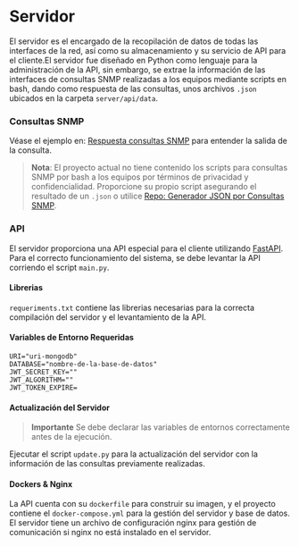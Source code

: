 # Servidor
El servidor es el encargado de la recopilación de datos de todas las interfaces de la red, así como su almacenamiento y su servicio de API para el cliente.El servidor fue diseñado en Python como lenguaje para la administración de la API, sin embargo, se extrae la información de las interfaces de consultas SNMP realizadas a los equipos mediante scripts en bash, dando como respuesta de las consultas, unos archivos `.json` ubicados en la carpeta `server/api/data`.

### Consultas SNMP
Véase el ejemplo en: [Respuesta consultas SNMP](examples/response_consults.json) para entender la salida de la consulta.

> **Nota**: El proyecto actual no tiene contenido los scripts para consultas SNMP por bash a los equipos por términos de privacidad y confidencialidad. Proporcione su propio script asegurando el resultado de un `.json` o utilice [Repo: Generador JSON por Consultas SNMP](https://github.com/Angxandralol/SNMP-JSON).

### API
El servidor proporciona una API especial para el cliente utilizando [FastAPI](https://fastapi.tiangolo.com/). Para el correcto funcionamiento del sistema, se debe levantar la API corriendo el script `main.py`.

#### Librerias
`requeriments.txt` contiene las librerias necesarias para la correcta compilación del servidor y el levantamiento de la API.

#### Variables de Entorno Requeridas
```
URI="uri-mongodb"
DATABASE="nombre-de-la-base-de-datos"
JWT_SECRET_KEY=""
JWT_ALGORITHM=""
JWT_TOKEN_EXPIRE=
```

#### Actualización del Servidor
> **Importante** Se debe declarar las variables de entornos correctamente antes de la ejecución.

Ejecutar el script `update.py` para la actualización del servidor con la información de las consultas previamente realizadas. 

#### Dockers & Nginx
La API cuenta con su `dockerfile` para construir su imagen, y el proyecto contiene el `docker-compose.yml` para la gestión del servidor y base de datos. El servidor tiene un archivo de configuración nginx para gestión de comunicación si nginx no está instalado en el servidor.